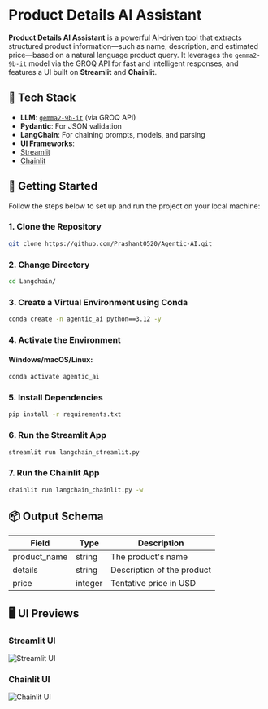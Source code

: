 # Product Details AI Assistant

**Product Details AI Assistant** is a powerful AI-driven tool that extracts structured product information—such as name, description, and estimated price—based on a natural language product query. It leverages the `gemma2-9b-it` model via the GROQ API for fast and intelligent responses, and features a UI built on **Streamlit** and **Chainlit**.

## 🔧 Tech Stack

-  **LLM**: [`gemma2-9b-it`](https://groq.com) (via GROQ API)
-  **Pydantic**: For JSON validation
-  **LangChain**: For chaining prompts, models, and parsing
-  **UI Frameworks**: 
  - [Streamlit](https://streamlit.io/)
  - [Chainlit](https://www.chainlit.io/)

## 🚀 Getting Started

Follow the steps below to set up and run the project on your local machine:

### 1. Clone the Repository
```bash
git clone https://github.com/Prashant0520/Agentic-AI.git
```

### 2. Change Directory
```bash
cd Langchain/
```

### 3. Create a Virtual Environment using Conda
```bash
conda create -n agentic_ai python==3.12 -y
```

### 4. Activate the Environment
#### Windows/macOS/Linux:
```bash
conda activate agentic_ai
```

### 5. Install Dependencies
```bash
pip install -r requirements.txt
```

### 6. Run the Streamlit App
```bash
streamlit run langchain_streamlit.py
```

### 7. Run the Chainlit App
```bash
chainlit run langchain_chainlit.py -w
```

## 📦 Output Schema

| Field           | Type    | Description                   |
|-----------------|---------|-------------------------------|
| product_name    | string  | The product's name            |
| details         | string  | Description of the product    |
| price           | integer | Tentative price in USD        |


## 🖥️ UI Previews

### Streamlit UI
![Streamlit UI](https://github.com/user-attachments/assets/ec27acd5-c3cf-4742-b1d3-9348a28a5bbe)

### Chainlit UI
![Chainlit UI](https://github.com/user-attachments/assets/62cf6198-fe2f-490c-8a8d-183373c37e71)
